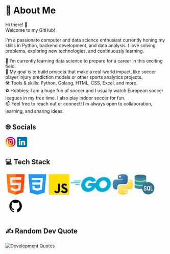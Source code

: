 # 💫 About Me

Hi there! 👋\
Welcome to my GitHub!

I'm a passionate computer and data science enthusiast currently honing my skills
in Python, backend development, and data analysis.
I love solving problems, exploring new technologies, and continuously learning.

🌱 I’m currently learning data science to prepare for a career in this exciting field.\
🚀 My goal is to build projects that make a real-world impact, like soccer player
injury prediction models or other sports analytics projects.\
🛠️ Tools & skills: Python, Golang, HTML, CSS, Excel, and more.\
⚽ Hobbies: I am a huge fun of soccer and I usually watch European soccer leagues
in my free time. I also play indoor soccer for fun.\
📫 Feel free to reach out or connect! I’m always open to collaboration, learning,
and sharing ideas.

## 🌐 Socials

[![Instagram](readme_profile_logos/insta.png)](https://instagram.com/_hamid_rjb)
[![LinkedIn](readme_profile_logos/linkedin.png)](https://linkedin.com/in/hamidullah-rajabi)

## 💻 Tech Stack

![HTML5](readme_profile_logos/html.png)
![CSS3](readme_profile_logos/css.png)
![JavaScript](readme_profile_logos/js.png)
![Go](readme_profile_logos/go.png)
![Python](readme_profile_logos/python.png)
![MySQL](readme_profile_logos/sql.png)
![GitHub](readme_profile_logos/github.png)

## ✍️ Random Dev Quote

![Development Quotes](https://quotes-github-readme.vercel.app/api?type=horizontal&theme=radical)
